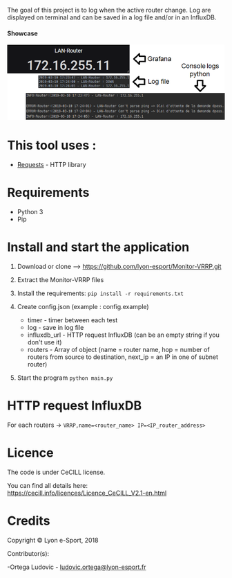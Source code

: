 The goal of this project is to log when the active router change. Log are displayed on terminal and can be saved
in a log file and/or in an InfluxDB.


#### Showcase
![showcase.png](showcase.png)

# This tool uses :

* [Requests](http://docs.python-requests.org/) - HTTP library

# Requirements

* Python 3
* Pip

# Install and start the application

1. Download or clone –> https://github.com/lyon-esport/Monitor-VRRP.git

2. Extract the Monitor-VRRP files

3. Install the requirements: `pip install -r requirements.txt`

4. Create config.json (example : config.example)
    * timer - timer between each test
    * log - save in log file
    * influxdb_url - HTTP request InfluxDB (can be an empty string if you don't use it)
    * routers - Array of object (name = router name, hop = number of routers from source to destination, next_ip = an IP in one of subnet router)
    
5. Start the program `python main.py`

# HTTP request InfluxDB
For each routers -> `VRRP,name=<router_name> IP=<IP_router_address>`

# Licence

The code is under CeCILL license.

You can find all details here: https://cecill.info/licences/Licence_CeCILL_V2.1-en.html

# Credits

Copyright © Lyon e-Sport, 2018

Contributor(s):

-Ortega Ludovic - ludovic.ortega@lyon-esport.fr
